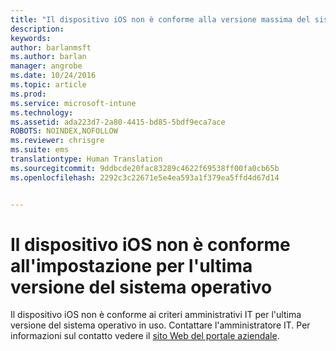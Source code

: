 ```yaml
---
title: "Il dispositivo iOS non è conforme alla versione massima del sistema operativo | Microsoft Intune"
description: 
keywords: 
author: barlanmsft
ms.author: barlan
manager: angrobe
ms.date: 10/24/2016
ms.topic: article
ms.prod: 
ms.service: microsoft-intune
ms.technology: 
ms.assetid: ada223d7-2a80-4415-bd85-5bdf9eca7ace
ROBOTS: NOINDEX,NOFOLLOW
ms.reviewer: chrisgre
ms.suite: ems
translationtype: Human Translation
ms.sourcegitcommit: 9ddbcde20fac83289c4622f69538ff00fa0cb65b
ms.openlocfilehash: 2292c3c22671e5e4ea593a1f379ea5ffd4d67d14


---
```



# <a name="ios-device-doesnt-comply-with-the-setting-for-the-latest-operating-system-version"></a>Il dispositivo iOS non è conforme all'impostazione per l'ultima versione del sistema operativo

Il dispositivo iOS non è conforme ai criteri amministrativi IT per l'ultima versione del sistema operativo in uso. Contattare l'amministratore IT. Per informazioni sul contatto vedere il [sito Web del portale aziendale](http://portal.manage.microsoft.com).



<!--HONumber=Nov16_HO1-->


